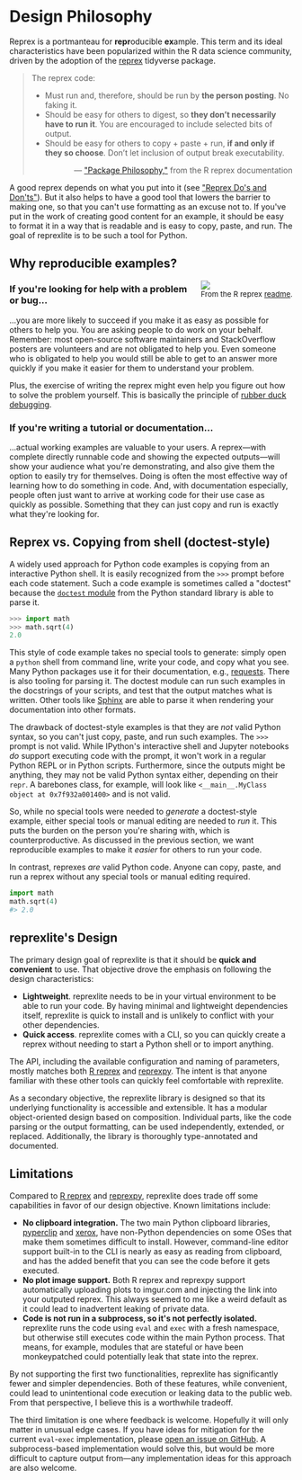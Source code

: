 # Design Philosophy

Reprex is a portmanteau for **repr**oducible **ex**ample. This term and its ideal characteristics have been popularized within the R data science community, driven by the adoption of the [reprex](https://reprex.tidyverse.org/index.html) tidyverse package.

> The reprex code:
>
> - Must run and, therefore, should be run by **the person posting**. No faking it.
> - Should be easy for others to digest, so **they don’t necessarily have to run it**. You are encouraged to include selected bits of output.
> - Should be easy for others to copy + paste + run, **if and only if they so choose**. Don’t let inclusion of output break executability.
>
> <p style="text-align: right">― <a href="https://reprex.tidyverse.org/articles/reprex-dos-and-donts.html#package-philosophy">"Package Philosophy,"</a> from the R reprex documentation</p>

A good reprex depends on what you put into it (see ["Reprex Do's and Don'ts"](../dos-and-donts)). But it also helps to have a good tool that lowers the barrier to making one, so that you can't use formatting as an excuse not to. If you've put in the work of creating good content for an example, it should be easy to format it in a way that is readable and is easy to copy, paste, and run. The goal of reprexlite is to be such a tool for Python.

## Why reproducible examples?

<div style="float: right; margin-left: 2ch; "><img src="../images/help-me-help-you.png" /><p style="font-size: small; text-align: center; margin-top: 0;">From the R reprex <a href="https://reprex.tidyverse.org/index.html">readme</a>.</p></div>

### If you're looking for help with a problem or bug...

...you are more likely to succeed if you make it as easy as possible for others to help you. You are asking people to do work on your behalf. Remember: most open-source software maintainers and StackOverflow posters are volunteers and are not obligated to help you. Even someone who is obligated to help you would still be able to get to an answer more quickly if you make it easier for them to understand your problem.

Plus, the exercise of writing the reprex might even help you figure out how to solve the problem yourself. This is basically the principle of [rubber duck debugging](https://rubberduckdebugging.com/).

### If you're writing a tutorial or documentation...

...actual working examples are valuable to your users. A reprex—with complete directly runnable code and showing the expected outputs—will show your audience what you're demonstrating, and also give them the option to easily try for themselves. Doing is often the most effective way of learning how to do something in code. And, with documentation especially, people often just want to arrive at working code for their use case as quickly as possible. Something that they can just copy and run is exactly what they're looking for.

## Reprex vs. Copying from shell (doctest-style)

A widely used approach for Python code examples is copying from an interactive Python shell. It is easily recognized from the `>>>` prompt before each code statement. Such a code example is sometimes called a "doctest" because the [`doctest` module](https://docs.python.org/3/library/doctest.html) from the Python standard library is able to parse it.

```python
>>> import math
>>> math.sqrt(4)
2.0
```

This style of code example takes no special tools to generate: simply open a `python` shell from command line, write your code, and copy what you see. Many Python packages use it for their documentation, e.g., [requests](https://requests.readthedocs.io/en/master/). There is also tooling for parsing it. The doctest module can run such examples in the docstrings of your scripts, and test that the output matches what is written. Other tools like [Sphinx](https://www.sphinx-doc.org/en/1.4.9/markup/code.html) are able to parse it when rendering your documentation into other formats.

The drawback of doctest-style examples is that they are _not_ valid Python syntax, so you can't just copy, paste, and run such  examples. The `>>>` prompt is not valid. While IPython's interactive shell and Jupyter notebooks _do_ support executing code with the prompt, it won't work in a regular Python REPL or in Python scripts. Furthermore, since the outputs might be anything, they may not be valid Python syntax either, depending on their `repr`. A barebones class, for example, will look like `<__main__.MyClass object at 0x7f932a001400>` and is not valid.

So, while no special tools were needed to _generate_ a doctest-style example, either special tools or manual editing are needed to _run_ it. This puts the burden on the person you're sharing with, which is counterproductive. As discussed in the previous section, we want reproducible examples to make it _easier_ for others to run your code.

In contrast, reprexes _are_ valid Python code. Anyone can copy, paste, and run a reprex without any special tools or manual editing required.

```python
import math
math.sqrt(4)
#> 2.0
```

## reprexlite's Design

The primary design goal of reprexlite is that it should be **quick and convenient** to use. That objective drove the emphasis on following the design characteristics:

- **Lightweight**. reprexlite needs to be in your virtual environment to be able to run your code. By having minimal and lightweight dependencies itself, reprexlite is quick to install and is unlikely to conflict with your other dependencies.
- **Quick access**. reprexlite comes with a CLI, so you can quickly create a reprex without needing to start a Python shell or to import anything.

The API, including the available configuration and naming of parameters, mostly matches both [R reprex](https://reprex.tidyverse.org/) and [reprexpy](https://github.com/crew102/reprexpy). The intent is that anyone familiar with these other tools can quickly feel comfortable with reprexlite.

As a secondary objective, the reprexlite library is designed so that its underlying functionality is accessible and extensible. It has a modular object-oriented design based on composition. Individual parts, like the code parsing or the output formatting, can be used independently, extended, or replaced. Additionally, the library is thoroughly type-annotated and documented.

## Limitations

Compared to [R reprex](https://reprex.tidyverse.org/) and [reprexpy](https://github.com/crew102/reprexpy), reprexlite does trade off some capabilities in favor of our design objective. Known limitations include:

- **No clipboard integration.** The two main Python clipboard libraries, [pyperclip](https://github.com/asweigart/pyperclip) and [xerox](https://github.com/adityarathod/xerox), have non-Python dependencies on some OSes that make them sometimes difficult to install. However, command-line editor support built-in to the CLI is nearly as easy as reading from clipboard, and has the added benefit that you can see the code before it gets executed.
- **No plot image support.** Both R reprex and reprexpy support automatically uploading plots to imgur.com and injecting the link into your outputed reprex. This always seemed to me like a weird default as it could lead to inadvertent leaking of private data.
- **Code is not run in a subprocess, so it's not perfectly isolated.** reprexlite runs the code using `eval` and `exec` with a fresh namespace, but otherwise still executes code within the main Python process. That means, for example, modules that are stateful or have been monkeypatched could potentially leak that state into the reprex.

By not supporting the first two functionalities, reprexlite has significantly fewer and simpler dependencies. Both of these features, while convenient, could lead to unintentional code execution or leaking data to the public web. From that perspective, I believe this is a worthwhile tradeoff.

The third limitation is one where feedback is welcome. Hopefully it will only matter in unusual edge cases. If you have ideas for mitigation for the current `eval`-`exec` implementation, please [open an issue on GitHub](https://github.com/jayqi/reprexlite/issues). A subprocess-based implementation would solve this, but would be more difficult to capture output from—any implementation ideas for this approach are also welcome.
